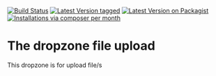 [![Build Status](https://travis-ci.org/MetaModels/dropzone_file_upload.svg)](https://travis-ci.org/MetaModels/dropzone_file_upload/branches)
[![Latest Version tagged](http://img.shields.io/github/tag/MetaModels/dropzone_file_upload.svg)](https://github.com/MetaModels/dropzone_file_upload/tags)
[![Latest Version on Packagist](http://img.shields.io/packagist/v/MetaModels/dropzone_file_upload.svg)](https://packagist.org/packages/MetaModels/dropzone_file_upload)
[![Installations via composer per month](http://img.shields.io/packagist/dm/MetaModels/dropzone_file_upload.svg)](https://packagist.org/packages/MetaModels/dropzone_file_upload)

The dropzone file upload
========================

This dropzone is for upload file/s

